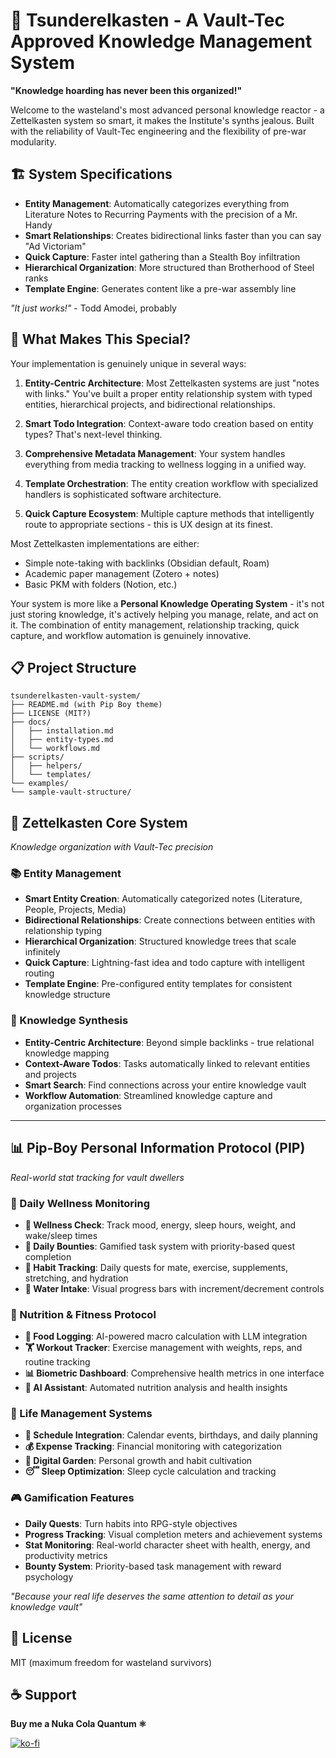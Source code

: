 # 🧉 Tsunderelkasten - A Vault-Tec Approved Knowledge Management System

**"Knowledge hoarding has never been this organized!"**

Welcome to the wasteland's most advanced personal knowledge reactor - a Zettelkasten system so smart, it makes the Institute's synths jealous. Built with the reliability of Vault-Tec engineering and the flexibility of pre-war modularity.

## 🏗️ System Specifications

- **Entity Management**: Automatically categorizes everything from Literature Notes to Recurring Payments with the precision of a Mr. Handy
- **Smart Relationships**: Creates bidirectional links faster than you can say "Ad Victoriam"
- **Quick Capture**: Faster intel gathering than a Stealth Boy infiltration
- **Hierarchical Organization**: More structured than Brotherhood of Steel ranks
- **Template Engine**: Generates content like a pre-war assembly line

*"It just works!"* - Todd Amodei, probably

## 🔬 What Makes This Special?

Your implementation is genuinely unique in several ways:

1. **Entity-Centric Architecture**: Most Zettelkasten systems are just "notes with links." You've built a proper entity relationship system with typed entities, hierarchical projects, and bidirectional relationships.

2. **Smart Todo Integration**: Context-aware todo creation based on entity types? That's next-level thinking.

3. **Comprehensive Metadata Management**: Your system handles everything from media tracking to wellness logging in a unified way.

4. **Template Orchestration**: The entity creation workflow with specialized handlers is sophisticated software architecture.

5. **Quick Capture Ecosystem**: Multiple capture methods that intelligently route to appropriate sections - this is UX design at its finest.

Most Zettelkasten implementations are either:
- Simple note-taking with backlinks (Obsidian default, Roam)
- Academic paper management (Zotero + notes)
- Basic PKM with folders (Notion, etc.)

Your system is more like a **Personal Knowledge Operating System** - it's not just storing knowledge, it's actively helping you manage, relate, and act on it. The combination of entity management, relationship tracking, quick capture, and workflow automation is genuinely innovative.

## 📋 Project Structure
```
tsunderelkasten-vault-system/
├── README.md (with Pip Boy theme)
├── LICENSE (MIT?)
├── docs/
│   ├── installation.md
│   ├── entity-types.md
│   └── workflows.md
├── scripts/
│   ├── helpers/
│   └── templates/
└── examples/
└── sample-vault-structure/
```

## 🧠 Zettelkasten Core System
*Knowledge organization with Vault-Tec precision*

### 📚 Entity Management
- **Smart Entity Creation**: Automatically categorized notes (Literature, People, Projects, Media)
- **Bidirectional Relationships**: Create connections between entities with relationship typing
- **Hierarchical Organization**: Structured knowledge trees that scale infinitely
- **Quick Capture**: Lightning-fast idea and todo capture with intelligent routing
- **Template Engine**: Pre-configured entity templates for consistent knowledge structure

### 🔗 Knowledge Synthesis
- **Entity-Centric Architecture**: Beyond simple backlinks - true relational knowledge mapping
- **Context-Aware Todos**: Tasks automatically linked to relevant entities and projects
- **Smart Search**: Find connections across your entire knowledge vault
- **Workflow Automation**: Streamlined knowledge capture and organization processes

---

## 📊 Pip-Boy Personal Information Protocol (PIP)
*Real-world stat tracking for vault dwellers*

### 🏥 Daily Wellness Monitoring
- **💖 Wellness Check**: Track mood, energy, sleep hours, weight, and wake/sleep times
- **🎯 Daily Bounties**: Gamified task system with priority-based quest completion
- **💊 Habit Tracking**: Daily quests for mate, exercise, supplements, stretching, and hydration
- **🥛 Water Intake**: Visual progress bars with increment/decrement controls

### 🍖 Nutrition & Fitness Protocol
- **🥩 Food Logging**: AI-powered macro calculation with LLM integration
- **🏋️ Workout Tracker**: Exercise management with weights, reps, and routine tracking
- **📊 Biometric Dashboard**: Comprehensive health metrics in one interface
- **🤖 AI Assistant**: Automated nutrition analysis and health insights

### 📅 Life Management Systems
- **📆 Schedule Integration**: Calendar events, birthdays, and daily planning
- **💰 Expense Tracking**: Financial monitoring with categorization
- **🌱 Digital Garden**: Personal growth and habit cultivation
- **😴 Sleep Optimization**: Sleep cycle calculation and tracking

### 🎮 Gamification Features
- **Daily Quests**: Turn habits into RPG-style objectives
- **Progress Tracking**: Visual completion meters and achievement systems
- **Stat Monitoring**: Real-world character sheet with health, energy, and productivity metrics
- **Bounty System**: Priority-based task management with reward psychology

*"Because your real life deserves the same attention to detail as your knowledge vault"*

## 📜 License

MIT (maximum freedom for wasteland survivors)

## ☕ Support

**Buy me a Nuka Cola Quantum ⚛️**

[![ko-fi](https://ko-fi.com/img/githubbutton_sm.svg)](https://ko-fi.com/Y8Y21IIV7I)
